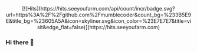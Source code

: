 <center>
  [![Hits](https://hits.seeyoufarm.com/api/count/incr/badge.svg?url=https%3A%2F%2Fgithub.com%2Fmumblecoder&count_bg=%233B5E9E&title_bg=%23605A5A&icon=skyliner.svg&icon_color=%23E7E7E7&title=visit&edge_flat=false)](https://hits.seeyoufarm.com)
</center>

### Hi there 👋

<!--
**mumblecoder/mumblecoder** is a ✨ _special_ ✨ repository because its `README.md` (this file) appears on your GitHub profile.

Here are some ideas to get you started:

- 🔭 I’m currently working on ...
- 🌱 I’m currently learning ...
- 👯 I’m looking to collaborate on ...
- 🤔 I’m looking for help with ...
- 💬 Ask me about ...
- 📫 How to reach me: ...
- 😄 Pronouns: ...
- ⚡ Fun fact: ...
-->
